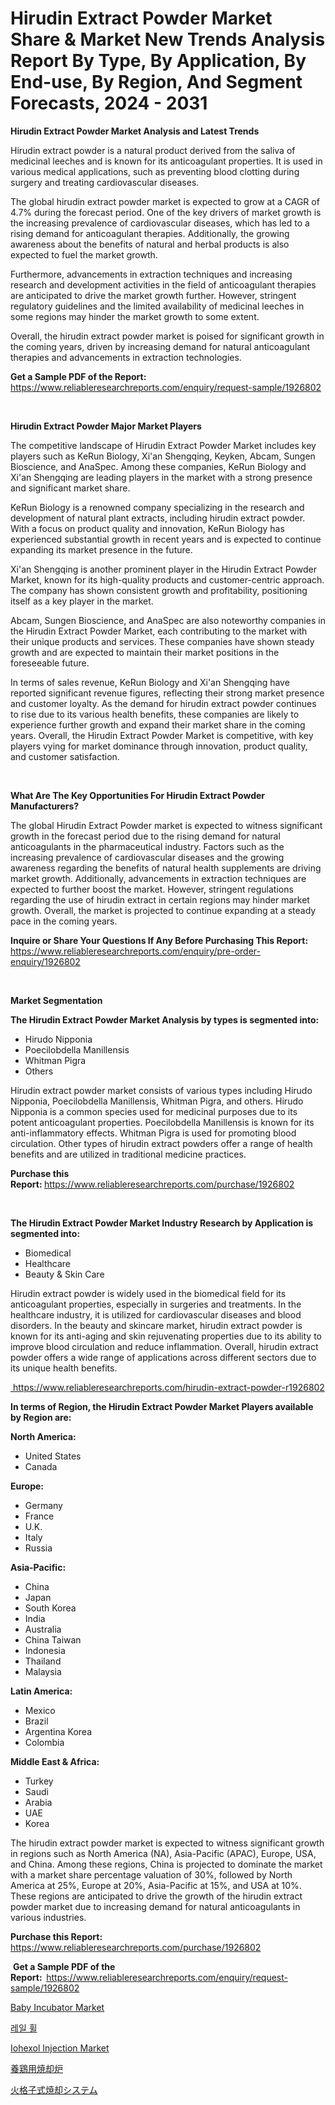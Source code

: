 <p><h1>Hirudin Extract Powder Market Share & Market New Trends Analysis Report By Type, By Application, By End-use, By Region, And Segment Forecasts, 2024 - 2031</h1></p><p><strong>Hirudin Extract Powder Market Analysis and Latest Trends</strong></p>
<p><p>Hirudin extract powder is a natural product derived from the saliva of medicinal leeches and is known for its anticoagulant properties. It is used in various medical applications, such as preventing blood clotting during surgery and treating cardiovascular diseases. </p><p>The global hirudin extract powder market is expected to grow at a CAGR of 4.7% during the forecast period. One of the key drivers of market growth is the increasing prevalence of cardiovascular diseases, which has led to a rising demand for anticoagulant therapies. Additionally, the growing awareness about the benefits of natural and herbal products is also expected to fuel the market growth.</p><p>Furthermore, advancements in extraction techniques and increasing research and development activities in the field of anticoagulant therapies are anticipated to drive the market growth further. However, stringent regulatory guidelines and the limited availability of medicinal leeches in some regions may hinder the market growth to some extent.</p><p>Overall, the hirudin extract powder market is poised for significant growth in the coming years, driven by increasing demand for natural anticoagulant therapies and advancements in extraction technologies.</p></p>
<p><strong>Get a Sample PDF of the Report:&nbsp;</strong> <a href="https://www.reliableresearchreports.com/enquiry/request-sample/1926802">https://www.reliableresearchreports.com/enquiry/request-sample/1926802</a></p>
<p>&nbsp;</p>
<p><strong>Hirudin Extract Powder Major Market Players</strong></p>
<p><p>The competitive landscape of Hirudin Extract Powder Market includes key players such as KeRun Biology, Xi'an Shengqing, Keyken, Abcam, Sungen Bioscience, and AnaSpec. Among these companies, KeRun Biology and Xi'an Shengqing are leading players in the market with a strong presence and significant market share.</p><p>KeRun Biology is a renowned company specializing in the research and development of natural plant extracts, including hirudin extract powder. With a focus on product quality and innovation, KeRun Biology has experienced substantial growth in recent years and is expected to continue expanding its market presence in the future.</p><p>Xi'an Shengqing is another prominent player in the Hirudin Extract Powder Market, known for its high-quality products and customer-centric approach. The company has shown consistent growth and profitability, positioning itself as a key player in the market.</p><p>Abcam, Sungen Bioscience, and AnaSpec are also noteworthy companies in the Hirudin Extract Powder Market, each contributing to the market with their unique products and services. These companies have shown steady growth and are expected to maintain their market positions in the foreseeable future.</p><p>In terms of sales revenue, KeRun Biology and Xi'an Shengqing have reported significant revenue figures, reflecting their strong market presence and customer loyalty. As the demand for hirudin extract powder continues to rise due to its various health benefits, these companies are likely to experience further growth and expand their market share in the coming years. Overall, the Hirudin Extract Powder Market is competitive, with key players vying for market dominance through innovation, product quality, and customer satisfaction.</p></p>
<p>&nbsp;</p>
<p><strong>What Are The Key Opportunities For Hirudin Extract Powder Manufacturers?</strong></p>
<p><p>The global Hirudin Extract Powder market is expected to witness significant growth in the forecast period due to the rising demand for natural anticoagulants in the pharmaceutical industry. Factors such as the increasing prevalence of cardiovascular diseases and the growing awareness regarding the benefits of natural health supplements are driving market growth. Additionally, advancements in extraction techniques are expected to further boost the market. However, stringent regulations regarding the use of hirudin extract in certain regions may hinder market growth. Overall, the market is projected to continue expanding at a steady pace in the coming years.</p></p>
<p><strong>Inquire or Share Your Questions If Any Before Purchasing This Report:</strong> <a href="https://www.reliableresearchreports.com/enquiry/pre-order-enquiry/1926802">https://www.reliableresearchreports.com/enquiry/pre-order-enquiry/1926802</a></p>
<p>&nbsp;</p>
<p><strong>Market Segmentation</strong></p>
<p><strong>The Hirudin Extract Powder Market Analysis by types is segmented into:</strong></p>
<p><ul><li>Hirudo Nipponia</li><li>Poecilobdella Manillensis</li><li>Whitman Pigra</li><li>Others</li></ul></p>
<p><p>Hirudin extract powder market consists of various types including Hirudo Nipponia, Poecilobdella Manillensis, Whitman Pigra, and others. Hirudo Nipponia is a common species used for medicinal purposes due to its potent anticoagulant properties. Poecilobdella Manillensis is known for its anti-inflammatory effects. Whitman Pigra is used for promoting blood circulation. Other types of hirudin extract powders offer a range of health benefits and are utilized in traditional medicine practices.</p></p>
<p><strong>Purchase this Report:&nbsp;</strong><a href="https://www.reliableresearchreports.com/purchase/1926802">https://www.reliableresearchreports.com/purchase/1926802</a></p>
<p>&nbsp;</p>
<p><strong>The Hirudin Extract Powder Market Industry Research by Application is segmented into:</strong></p>
<p><ul><li>Biomedical</li><li>Healthcare</li><li>Beauty & Skin Care</li></ul></p>
<p><p>Hirudin extract powder is widely used in the biomedical field for its anticoagulant properties, especially in surgeries and treatments. In the healthcare industry, it is utilized for cardiovascular diseases and blood disorders. In the beauty and skincare market, hirudin extract powder is known for its anti-aging and skin rejuvenating properties due to its ability to improve blood circulation and reduce inflammation. Overall, hirudin extract powder offers a wide range of applications across different sectors due to its unique health benefits.</p></p>
<p><a href="https://www.reliableresearchreports.com/hirudin-extract-powder-r1926802">&nbsp;https://www.reliableresearchreports.com/hirudin-extract-powder-r1926802</a></p>
<p><strong>In terms of Region, the Hirudin Extract Powder Market Players available by Region are:</strong></p>
<p>
    <p> <strong> North America: </strong>
        <ul>
            <li>United States</li>
            <li>Canada</li>
        </ul>
        </p> 
    <p> <strong> Europe: </strong>
        <ul>
            <li>Germany</li>
            <li>France</li>
            <li>U.K.</li>
            <li>Italy</li>
            <li>Russia</li>
        </ul>
        </p> 
    <p> <strong> Asia-Pacific: </strong>
        <ul>
            <li>China</li>
            <li>Japan</li>
            <li>South Korea</li>
            <li>India</li>
            <li>Australia</li>
            <li>China Taiwan</li>
            <li>Indonesia</li>
            <li>Thailand</li>
            <li>Malaysia</li>
        </ul>
        </p> 
    <p> <strong> Latin America: </strong>
        <ul>
            <li>Mexico</li>
            <li>Brazil</li>
            <li>Argentina Korea</li>
            <li>Colombia</li>
        </ul>
        </p> 
    <p> <strong> Middle East & Africa: </strong>
        <ul>
            <li>Turkey</li>
            <li>Saudi</li>
            <li>Arabia</li>
            <li>UAE</li>
            <li>Korea</li>
        </ul>
    </p>
    </p>
<p><p>The hirudin extract powder market is expected to witness significant growth in regions such as North America (NA), Asia-Pacific (APAC), Europe, USA, and China. Among these regions, China is projected to dominate the market with a market share percentage valuation of 30%, followed by North America at 25%, Europe at 20%, Asia-Pacific at 15%, and USA at 10%. These regions are anticipated to drive the growth of the hirudin extract powder market due to increasing demand for natural anticoagulants in various industries.</p></p>
<p><strong>Purchase this Report: </strong><a href="https://www.reliableresearchreports.com/purchase/1926802">https://www.reliableresearchreports.com/purchase/1926802</a></p>
<p>&nbsp;<strong>Get a Sample PDF of the Report:&nbsp;&nbsp;</strong><a href="https://www.reliableresearchreports.com/enquiry/request-sample/1926802">https://www.reliableresearchreports.com/enquiry/request-sample/1926802</a></p>
<p><strong></strong></p>
<p><p><a href="https://github.com/AKSHATREPORTPRIME/Market-Research-Report-List-5/blob/main/baby-incubator-market.md">Baby Incubator Market</a></p><p><a href="https://github.com/laholand/Market-Research-Report-List-4/blob/main/3062028125151.md">레일 휠</a></p><p><a href="https://github.com/riwar777/Market-Research-Report-List-1/blob/main/iohexol-injection-market.md">Iohexol Injection Market</a></p><p><a href="https://github.com/KaydenJohns1964/Market-Research-Report-List-2/blob/main/5936127116396.md">養鶏用焼却炉</a></p><p><a href="https://github.com/marbadji/Market-Research-Report-List-2/blob/main/2238592116395.md">火格子式焼却システム</a></p></p>